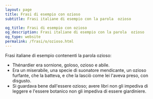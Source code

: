 ```yaml
---
layout: page
title: Frasi di esempio con ozioso 
subtitle: Frasi italiane di esempio con la parola  ozioso

og_title: Frasi di esempio con ozioso 
og_description: Frasi italiane di esempio con la parola  ozioso
og_type: website
permalink: /frasi/o/ozioso.html
---
```


Frasi italiane di esempio contenenti la parola ozioso:


- Thénardier era sornione, goloso, ozioso e abile.
- Era un miserabile, una specie di suonatore mendicante, un ozioso furfante, che la batteva, e che la lasciò come lei l'aveva preso, con disgusto.
- Si guardava bene dall'essere ozioso; avere libri non gli impediva di leggere e l'essere botanico non gli impediva di essere giardiniere.
